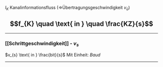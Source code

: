 $I_{K}$ Kanalinformationsfluss (=>Übertragungsgeschwindigkeit $v_{ü}$)

## $$f_{K} \quad  \text{ in } \quad \frac{KZ}{s}$$

---

### [[Schrittgeschwindigkeit]] - $v_{s}$

$v_{s} \text{ in } \frac{bit}{s}$             Mit Einheit:       $Baud$

---

